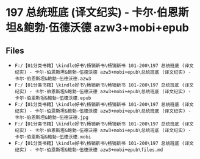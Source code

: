 # 197 总统班底 (译文纪实) - 卡尔·伯恩斯坦&鲍勃·伍德沃德 azw3+mobi+epub

## Files

- `F:/【01分类书籍】\kindle好书\畅销新书\畅销新书 101-200\197 总统班底 (译文纪实) - 卡尔·伯恩斯坦&鲍勃·伍德沃德 azw3+mobi+epub\总统班底 (译文纪实) - 卡尔·伯恩斯坦&鲍勃·伍德沃德.azw3`
- `F:/【01分类书籍】\kindle好书\畅销新书\畅销新书 101-200\197 总统班底 (译文纪实) - 卡尔·伯恩斯坦&鲍勃·伍德沃德 azw3+mobi+epub\总统班底 (译文纪实) - 卡尔·伯恩斯坦&鲍勃·伍德沃德.epub`
- `F:/【01分类书籍】\kindle好书\畅销新书\畅销新书 101-200\197 总统班底 (译文纪实) - 卡尔·伯恩斯坦&鲍勃·伍德沃德 azw3+mobi+epub\总统班底 (译文纪实) - 卡尔·伯恩斯坦&鲍勃·伍德沃德.jpg`
- `F:/【01分类书籍】\kindle好书\畅销新书\畅销新书 101-200\197 总统班底 (译文纪实) - 卡尔·伯恩斯坦&鲍勃·伍德沃德 azw3+mobi+epub\总统班底 (译文纪实) - 卡尔·伯恩斯坦&鲍勃·伍德沃德.mobi`
- `F:/【01分类书籍】\kindle好书\畅销新书\畅销新书 101-200\197 总统班底 (译文纪实) - 卡尔·伯恩斯坦&鲍勃·伍德沃德 azw3+mobi+epub\files.md`
